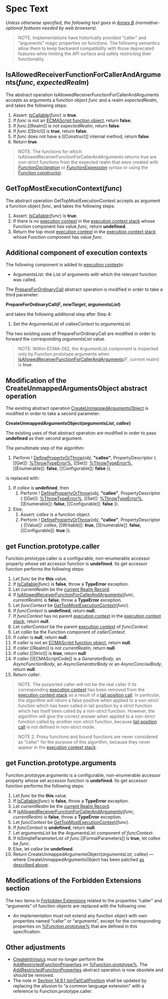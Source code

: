 # Spec Text

_Unless otherwise specified, the following text goes in [Annex B] (normative-optional features needed by web browsers)._

> NOTE. Implementations have historically provided “caller” and “arguments” magic properties on functions.
The following semantics allow them to keep backward compatibility with those deprecated features
while limiting the API surface and safely restricting their functionality.

## IsAllowedReceiverFunctionForCallerAndArguments(_func_, _expectedRealm_)

The abstract operation IsAllowedReceiverFunctionForCallerAndArguments accepts as arguments a function object _func_ and a realm _expectedRealm_, and takes the following steps:

1. Assert: [IsCallable]\(_func_) is **true**.
1. If _func_ is not an [ECMAScript function object], return **false**.
1. If _func_.[[Realm]] is not _expectedRealm_, return **false**.
1. If _func_.[[Strict]] is **true**, return **false**.
1. If _func_ does not have a [[Construct]] internal method, return **false**.
1. Return **true**.

> NOTE. The functions for which IsAllowedReceiverFunctionForCallerAndArguments returns true are non-strict functions from the expected realm that were created with _[FunctionDeclaration]_ or _[FunctionExpression]_ syntax or using the [Function constructor].


## GetTopMostExecutionContext(_func_) 

The abstract operation GetTopMostExecutionContext accepts as argument a function object _func_, and takes the following steps:

1. Assert: [IsCallable]\(_func_) is **true**.
1. If there is no [execution context] in the [execution context stack] whose Function component has value _func_, return **undefined**.
1. Return the top-most [execution context] in the [execution context stack] whose Function component has value  _func_.

## Additional component of execution contexts

The following component is added to [execution context]s:

* ArgumentsList: the List of arguments with which the relevant function was called.

The [PrepareForOrdinaryCall] abstract operation is modified in order to take a third parameter:

**PrepareForOrdinaryCall(_F_, _newTarget_, _argumentsList_)**

and takes the following additional step after Step 4:

1. Set the ArgumentsList of _calleeContext_ to _argumentsList_.

The two existing uses of PrepareForOrdinaryCall are modified in order to forward the corresponding _argumentsList_ value.

> NOTE: Within ECMA-262, the ArgumentList component is inspected only by Function.prototype.arguments when [IsAllowedReceiverFunctionForCallerAndArguments]\(_F_, current realm) is **true**.

## Modification of the CreateUnmappedArgumentsObject abstract operation

The existing abstract operation [CreateUnmappedArgumentsObject](https://tc39.es/ecma262/#sec-createunmappedargumentsobject) is modified in order to take a second parameter:

**CreateUnmappedArgumentsObject(_argumentsList_, _callee_)**

The existing uses of that abstract operation are modified in order to pass **undefined** as their second argument.

The penultimate step of the algorithm:

1. Perform ! [DefinePropertyOrThrow]\(_obj_, **"callee"**, PropertyDescriptor { [[Get]]: [%ThrowTypeError%], [[Set]]: [%ThrowTypeError%], [[Enumerable]]: **false**, [[Configurable]]: **false** }).

is replaced with:

1. If _callee_ is **undefined**, then
    1. Perform ! [DefinePropertyOrThrow]\(_obj_, **"callee"**, PropertyDescriptor { [[Get]]: [%ThrowTypeError%], [[Set]]: [%ThrowTypeError%], [[Enumerable]]: **false**, [[Configurable]]: **false** }).
1. Else,
    1. Assert: _callee_ is a function object.
    1. Perform ! [DefinePropertyOrThrow]\(_obj_, **"callee"**, PropertyDescriptor { [[Value]]: _callee_, [[Writable]]: **true**, [[Enumerable]]: **false**, [[Configurable]]: **true** }).


## get Function.prototype.caller

Function.prototype.caller is a configurable, non-enumerable accessor property whose set accessor function is **undefined**. Its get accessor function performs the following steps:

1. Let _func_ be the **this** value.
1. If [IsCallable]\(_func_) is **false**, throw a **TypeError** exception.
1. Let _currentRealm_ be the [current Realm Record].
1. If [IsAllowedReceiverFunctionForCallerAndArguments]\(_func_, _currentRealm_) is **false**, throw a **TypeError** exception.
1. Let _funcContext_ be [GetTopMostExecutionContext]\(_func_).
1. If _funcContext_ is **undefined**, return **null**.
1. If _funcContext_ has no parent [execution context] in the [execution context stack], return **null**.
1. Let _callerContext_ be the parent [execution context] of _funcContext_.
1. Let _caller_ be the Function component of _callerContext_.
1. If _caller_ is **null**, return **null**.
1. If _caller_ is not an [ECMAScript function object], return **null**.
1. If _caller_.[[Realm]] is not _currentRealm_, return **null**.
1. If _caller_.[[Strict]] is **true**, return **null**
1. If _caller_.[[ECMAScriptCode]] is a _GeneratorBody_, an _AsyncFunctionBody_, an _AsyncGeneratorBody_ or an _AsyncConciseBody_, return **null**.
1. Return _caller_.

> NOTE. The purported caller will not be the real caller if its corresponding [execution context] has been removed from the [execution context stack] as a result of a [tail position call]. In particular, the algorithm will return a false positive when applied to a non-strict function which has been called in tail position by a strict function which has itself been called by a non-strict function. However, the algorithm will give the correct answer when applied to a non-strict function called by another non-strict function, because [tail position call] is not defined in non-strict mode.

> NOTE 2. Proxy functions and bound functions are never considered as “caller” for the purpose of this algorithm, because they never appear in the [execution context stack].


## get Function.prototype.arguments

Function.prototype.arguments is a configurable, non-enumerable accessor property whose set accessor function is **undefined**. Its get accessor function performs the following steps:

1. Let _func_ be the **this** value.
1. If [IsCallable]\(_func_) is **false**, throw a **TypeError** exception.
1. Let _currentRealm_ be the [current Realm Record].
1. If [IsAllowedReceiverFunctionForCallerAndArguments]\(_func_, _currentRealm_) is **false**, throw a **TypeError** exception.
1. Let _funcContext_ be [GetTopMostExecutionContext]\(_func_).
1. If _funcContext_ is **undefined**, return **null**.
1. Let _argumentsList_ be the ArgumentsList component of _funcContext_.
1. If IsSimpleParameterList of _func_.[[FormalParameters]] is **true**, let _callee_ be _func_.
1. Else, let _callee_ be **undefined**.
1. Return CreateUnmappedArgumentsObject(_argumentsList_, _callee_) — where CreateUnmappedArgumentsObject has been patched [as described above](#modification-of-the-createunmappedargumentsobject-abstract-operation).


## Modifications of the Forbidden Extensions section

The two items in [Forbidden Extensions] related to the properties “caller” and “arguments” of function objects are replaced with the following one:

* An implementation must not extend any function object with own properties named “caller” or “arguments“, except for the corresponding properties on [%Function.prototype%] that are defined in this specification.

## Other adjustments

* [CreateIntrinsics] must no longer perform the [AddRestrictedFunctionProperties] on [%Function.prototype%]. The [AddRestrictedFunctionProperties] abstract operation is now obsolete and should be removed.
* The note in [Section 14.9.1 IsInTailCallPosition](https://tc39.es/ecma262/#sec-isintailposition) shall be updated by replacing the allusion to “a common language extension” with a reference to Function.prototype.caller.


[IsAllowedReceiverFunctionForCallerAndArguments]: #isallowedreceiverfunctionforcallerandargumentsfunc-expectedrealm
[GetTopMostExecutionContext]: #gettopmostexecutioncontextfunc
[CreateUnmappedArgumentsObject]: #modification-of-the-createunmappedargumentsobject-abstract-operation
[current Realm Record]: https://tc39.github.io/ecma262/#current-realm
[ECMAScript function object]: https://tc39.github.io/ecma262/#sec-ecmascript-function-objects
[execution context]: https://tc39.github.io/ecma262/#sec-execution-contexts
[execution context stack]: https://tc39.github.io/ecma262/#execution-context-stack
[List]: https://tc39.github.io/ecma262/#sec-list-and-record-specification-type
[AddRestrictedFunctionProperties]: https://tc39.es/ecma262/#sec-addrestrictedfunctionproperties
[CreateDataProperty]: https://tc39.github.io/ecma262/#sec-createdataproperty
[CreateIntrinsics]: https://tc39.es/ecma262/#sec-createintrinsics
[DefinePropertyOrThrow]: https://tc39.github.io/ecma262/#sec-definepropertyorthrow
[IsCallable]: https://tc39.es/ecma262/#sec-iscallable
[ObjectCreate]: https://tc39.github.io/ecma262/#sec-objectcreate
[PrepareForOrdinaryCall]: https://tc39.es/ecma262/#sec-prepareforordinarycall
[ToObject]: https://tc39.es/ecma262/#sec-toobject
[ToString]: https://tc39.github.io/ecma262/#sec-tostring
[%Array.prototype.values%]: https://tc39.github.io/ecma262/#sec-array.prototype.values
[%Function.prototype%]: https://tc39.es/ecma262/#sec-properties-of-the-function-prototype-object
[%Object.prototype%]: https://tc39.github.io/ecma262/#sec-properties-of-the-object-prototype-object
[%ThrowTypeError%]: https://tc39.github.io/ecma262/#sec-%throwtypeerror%
[FunctionDeclaration]: https://tc39.es/ecma262/#prod-FunctionDeclaration
[FunctionExpression]: https://tc39.es/ecma262/#prod-FunctionExpression
[Function constructor]: https://tc39.es/ecma262/#sec-function-constructor
[tail position call]: https://tc39.es/ecma262/#sec-tail-position-calls
[Annex B]: https://tc39.es/ecma262/#sec-additional-ecmascript-features-for-web-browsers
[Forbidden Extensions]: https://tc39.es/ecma262/#sec-forbidden-extensions
